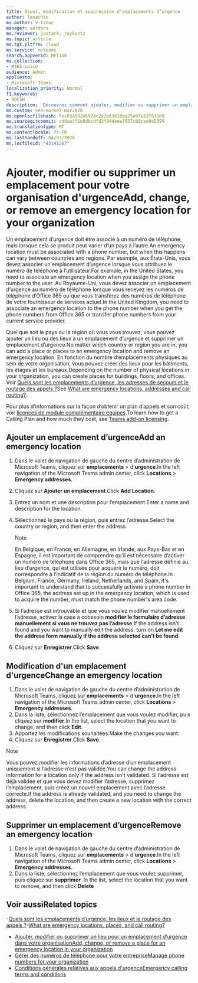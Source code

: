 ```yaml
---
title: Ajout, modification et suppression d’emplacements d’urgence
author: lanachin
ms.author: v-lanac
manager: serdars
ms.reviewer: jastark, roykuntz
ms.topic: article
ms.tgt.pltfrm: cloud
ms.service: msteams
search.appverid: MET150
ms.collection:
- M365-voice
audience: Admin
appliesto:
- Microsoft Teams
localization_priority: Normal
f1.keywords:
- NOCSH
description: 'Découvrez comment ajouter, modifier ou supprimer un emplacement d’urgence pour votre organisation dans le centre d’administration Microsoft Teams. '
ms.custom: seo-marvel-mar2020
ms.openlocfilehash: 5ec834592e6978c2e2b63810ea25eb7e837513dd
ms.sourcegitcommit: cddaacf1e8dbcdfd3f94deee7057c89cee0e5699
ms.translationtype: MT
ms.contentlocale: fr-FR
ms.lasthandoff: 04/03/2020
ms.locfileid: "43141267"
---
```

# <a name="add-change-or-remove-an-emergency-location-for-your-organization"></a><span data-ttu-id="4e33b-103">Ajouter, modifier ou supprimer un emplacement pour votre organisation d'urgence</span><span class="sxs-lookup"><span data-stu-id="4e33b-103">Add, change, or remove an emergency location for your organization</span></span>

<span data-ttu-id="4e33b-104">Un emplacement d’urgence doit être associé à un numéro de téléphone, mais lorsque cela se produit peut varier d’un pays à l’autre.</span><span class="sxs-lookup"><span data-stu-id="4e33b-104">An emergency location must be associated with a phone number, but when this happens can vary between countries and regions.</span></span> <span data-ttu-id="4e33b-105">Par exemple, aux États-Unis, vous devez associer un emplacement d’urgence lorsque vous attribuez le numéro de téléphone à l’utilisateur.</span><span class="sxs-lookup"><span data-stu-id="4e33b-105">For example, in the United States, you need to associate an emergency location when you assign the phone number to the user.</span></span> <span data-ttu-id="4e33b-106">Au Royaume-Uni, vous devez associer un emplacement d’urgence au numéro de téléphone lorsque vous recevez les numéros de téléphone d’Office 365 ou que vous transférez des numéros de téléphone de votre fournisseur de services actuel.</span><span class="sxs-lookup"><span data-stu-id="4e33b-106">In the United Kingdom, you need to associate an emergency location to the phone number when you get the phone numbers from Office 365 or transfer phone numbers from your current service provider.</span></span>

<span data-ttu-id="4e33b-107">Quel que soit le pays ou la région où vous vous trouvez, vous pouvez ajouter un lieu ou des lieux à un emplacement d’urgence et supprimer un emplacement d’urgence.</span><span class="sxs-lookup"><span data-stu-id="4e33b-107">No matter which country or region you are in, you can add a place or places to an emergency location and remove an emergency location.</span></span> <span data-ttu-id="4e33b-108">En fonction du nombre d’emplacements physiques au sein de votre organisation, vous pouvez créer des lieux pour les bâtiments, les étages et les bureaux.</span><span class="sxs-lookup"><span data-stu-id="4e33b-108">Depending on the number of physical locations in your organization, you can create places for buildings, floors, and offices.</span></span> <span data-ttu-id="4e33b-109">Voir [Quels sont les emplacements d’urgence, les adresses de secours et le routage des appels ?](/microsoftteams/what-are-emergency-locations-addresses-and-call-routing)</span><span class="sxs-lookup"><span data-stu-id="4e33b-109">See [What are emergency locations, addresses and call routing?](/microsoftteams/what-are-emergency-locations-addresses-and-call-routing).</span></span>
  
<span data-ttu-id="4e33b-110">Pour plus d’informations sur la façon d’obtenir un plan d’appels et son coût, voir [licences de module complémentaire équipes](teams-add-on-licensing/microsoft-teams-add-on-licensing.md).</span><span class="sxs-lookup"><span data-stu-id="4e33b-110">To learn how to get a Calling Plan and how much they cost, see [Teams add-on licensing](teams-add-on-licensing/microsoft-teams-add-on-licensing.md).</span></span>
  
## <a name="add-an-emergency-location"></a><span data-ttu-id="4e33b-111">Ajouter un emplacement d’urgence</span><span class="sxs-lookup"><span data-stu-id="4e33b-111">Add an emergency location</span></span>

1. <span data-ttu-id="4e33b-112">Dans le volet de navigation de gauche du centre d’administration de Microsoft Teams, cliquez sur **emplacements** > d'**urgence**.</span><span class="sxs-lookup"><span data-stu-id="4e33b-112">In the left navigation of the Microsoft Teams admin center, click **Locations** > **Emergency addresses**.</span></span>
2. <span data-ttu-id="4e33b-113">Cliquez sur **Ajouter un emplacement**.</span><span class="sxs-lookup"><span data-stu-id="4e33b-113">Click **Add Location**.</span></span>
3. <span data-ttu-id="4e33b-114">Entrez un nom et une description pour l’emplacement.</span><span class="sxs-lookup"><span data-stu-id="4e33b-114">Enter a name and description for the location.</span></span>
4. <span data-ttu-id="4e33b-115">Sélectionnez le pays ou la région, puis entrez l’adresse.</span><span class="sxs-lookup"><span data-stu-id="4e33b-115">Select the country or region, and then enter the address.</span></span>

   > [!NOTE]
   > <span data-ttu-id="4e33b-116">En Belgique, en France, en Allemagne, en Irlande, aux Pays-Bas et en Espagne, il est important de comprendre qu’il est nécessaire d’activer un numéro de téléphone dans Office 365, mais que l’adresse définie au lieu d’urgence, qui est utilisée pour acquérir le numéro, doit correspondre à l’indicatif de la région du numéro de téléphone.</span><span class="sxs-lookup"><span data-stu-id="4e33b-116">In Belgium, France, Germany, Ireland, Netherlands, and Spain, it's important to understand that  to successfully activate a phone number in Office 365, the address set up in the emergency location, which is used to acquire the number, must match the phone number's area code.</span></span>
5. <span data-ttu-id="4e33b-117">Si l’adresse est introuvable et que vous voulez modifier manuellement l’adresse, activez la case à cobesoin **modifier le formulaire d’adresse manuellement si vous ne trouvez pas l’adresse**.</span><span class="sxs-lookup"><span data-stu-id="4e33b-117">If the address isn't found and you want to manually edit the address, turn on **Let me edit the address form manually if the address selected can't be found**.</span></span>
6. <span data-ttu-id="4e33b-118">Cliquez sur **Enregistrer**.</span><span class="sxs-lookup"><span data-stu-id="4e33b-118">Click **Save**.</span></span>
    
## <a name="change-an-emergency-location"></a><span data-ttu-id="4e33b-119">Modification d'un emplacement d'urgence</span><span class="sxs-lookup"><span data-stu-id="4e33b-119">Change an emergency location</span></span>

1. <span data-ttu-id="4e33b-120">Dans le volet de navigation de gauche du centre d’administration de Microsoft Teams, cliquez sur **emplacements** > d'**urgence**.</span><span class="sxs-lookup"><span data-stu-id="4e33b-120">In the left navigation of the Microsoft Teams admin center, click **Locations** > **Emergency addresses**.</span></span>
2. <span data-ttu-id="4e33b-121">Dans la liste, sélectionnez l’emplacement que vous voulez modifier, puis cliquez sur **modifier**.</span><span class="sxs-lookup"><span data-stu-id="4e33b-121">In the list, select the location that you want to change, and then click **Edit**.</span></span>
3. <span data-ttu-id="4e33b-122">Apportez les modifications souhaitées.</span><span class="sxs-lookup"><span data-stu-id="4e33b-122">Make the changes you want.</span></span>
4. <span data-ttu-id="4e33b-123">Cliquez sur **Enregistrer**.</span><span class="sxs-lookup"><span data-stu-id="4e33b-123">Click **Save**.</span></span>

> [!NOTE]
> <span data-ttu-id="4e33b-124">Vous pouvez modifier les informations d’adresse d’un emplacement uniquement si l’adresse n’est pas validée.</span><span class="sxs-lookup"><span data-stu-id="4e33b-124">You can change the address information for a location only if the address isn't validated.</span></span> <span data-ttu-id="4e33b-125">Si l’adresse est déjà validée et que vous devez modifier l’adresse, supprimez l’emplacement, puis créez un nouvel emplacement avec l’adresse correcte.</span><span class="sxs-lookup"><span data-stu-id="4e33b-125">If the address is already validated, and you need to change the address, delete the location, and then create a new location with the correct address.</span></span>
    
## <a name="remove-an-emergency-location"></a><span data-ttu-id="4e33b-126">Supprimer un emplacement d’urgence</span><span class="sxs-lookup"><span data-stu-id="4e33b-126">Remove an emergency location</span></span>

1. <span data-ttu-id="4e33b-127">Dans le volet de navigation de gauche du centre d’administration de Microsoft Teams, cliquez sur **emplacements** > d'**urgence**.</span><span class="sxs-lookup"><span data-stu-id="4e33b-127">In the left navigation of the Microsoft Teams admin center, click **Locations** > **Emergency addresses**.</span></span>
2. <span data-ttu-id="4e33b-128">Dans la liste, sélectionnez l’emplacement que vous voulez supprimer, puis cliquez sur **supprimer** .</span><span class="sxs-lookup"><span data-stu-id="4e33b-128">In the list, select the location that you want to remove, and then click **Delete**</span></span>
    
## <a name="related-topics"></a><span data-ttu-id="4e33b-129">Voir aussi</span><span class="sxs-lookup"><span data-stu-id="4e33b-129">Related topics</span></span>

<span data-ttu-id="4e33b-130">-[Quels sont les emplacements d’urgence, les lieux et le routage des appels ?](what-are-emergency-locations-addresses-and-call-routing.md)</span><span class="sxs-lookup"><span data-stu-id="4e33b-130">-[What are emergency locations, places, and call routing?](what-are-emergency-locations-addresses-and-call-routing.md)</span></span>
- [<span data-ttu-id="4e33b-131">Ajouter, modifier ou supprimer un lieu pour un emplacement d’urgence dans votre organisation</span><span class="sxs-lookup"><span data-stu-id="4e33b-131">Add, change, or remove a place for an emergency location in your organization</span></span>](add-change-remove-emergency-place-organization.md)
- [<span data-ttu-id="4e33b-132">Gérer des numéros de téléphone pour votre entreprise</span><span class="sxs-lookup"><span data-stu-id="4e33b-132">Manage phone numbers for your organization</span></span>](/microsoftteams/manage-phone-numbers-for-your-organization)
- [<span data-ttu-id="4e33b-133">Conditions générales relatives aux appels d'urgence</span><span class="sxs-lookup"><span data-stu-id="4e33b-133">Emergency calling terms and conditions</span></span>](/microsoftteams/emergency-calling-terms-and-conditions)
